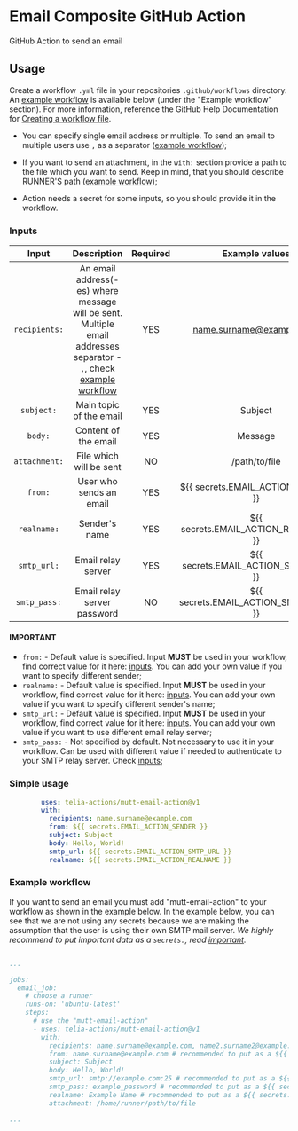 # Email Composite GitHub Action
GitHub Action to send an email


## Usage

Create a workflow `.yml` file in your repositories `.github/workflows` directory. An [example workflow](#example-workflow) is available below (under the "Example workflow" section). For more information, reference the GitHub Help Documentation for [Creating a workflow file](https://help.github.com/en/articles/configuring-a-workflow#creating-a-workflow-file).



* You can specify single email address or multiple. To send an email to multiple users use ` , ` as a separator ([example workflow](#example-workflow));

* If you want to send an attachment, in the `with:` section provide a path to the file which you want to send. Keep in mind, that you should describe RUNNER'S path ([example workflow](#example-workflow));

* Action needs a secret for some inputs, so you should provide it in the workflow.



### Inputs

| Input | Description | Required | Example values |
| :---: | :---: | :---: | :---: |
| `recipients:` | An email address(-es) where  message will be sent. Multiple email addresses separator - ` , `, check [example workflow](#example-workflow)| YES | name.surname@example.com |
| `subject:` | Main topic of the email | YES | Subject |
| `body:` | Content of the email | YES | Message |
| `attachment:` | File which will be sent | NO | /path/to/file |
| `from:` | User who sends an email | YES | ${{ secrets.EMAIL_ACTION_SENDER }} |
| `realname:` | Sender's name | YES | ${{ secrets.EMAIL_ACTION_REALNAME }} |
| `smtp_url:` | Email relay server | YES | ${{ secrets.EMAIL_ACTION_SMTP_URL }} |
| `smtp_pass:` | Email relay server password| NO | ${{ secrets.EMAIL_ACTION_SMTP_PASS }} |


#### IMPORTANT

* `from:` - Default value is specified. Input **MUST** be used in your workflow, find correct value for it here: [inputs](#inputs). You can add your own value if you want to specify different sender;
* `realname:` - Default value is specified. Input **MUST** be used in your workflow, find correct value for it here: [inputs](#inputs). You can add your own value if you want to specify different sender's name;
* `smtp_url:` - Default value is specified. Input **MUST** be used in your workflow, find correct value for it here: [inputs](#inputs). You can add your own value if you want to use different email relay server;
* `smtp_pass:` - Not specified by default. Not necessary to use it in your workflow. Can be used with different value if needed to authenticate to your SMTP relay server. Check [inputs](#inputs);


### Simple usage

```yaml
        uses: telia-actions/mutt-email-action@v1
        with:
          recipients: name.surname@example.com
          from: ${{ secrets.EMAIL_ACTION_SENDER }}
          subject: Subject
          body: Hello, World!
          smtp_url: ${{ secrets.EMAIL_ACTION_SMTP_URL }}
          realname: ${{ secrets.EMAIL_ACTION_REALNAME }}
```

### Example workflow

If you want to send an email you must add "mutt-email-action" to your workflow as shown in the example below. 
In the example below, you can see that we are not using any secrets because we are making the assumption that the user is using their own SMTP mail server. *We highly recommend to put important data as a `secrets.`, read [important](#important).*

```yaml

...

jobs:
  email_job:
    # choose a runner
    runs-on: 'ubuntu-latest'      
    steps:
      # use the "mutt-email-action"
      - uses: telia-actions/mutt-email-action@v1
        with:
          recipients: name.surname@example.com, name2.surname2@example.com, ...
          from: name.surname@example.com # recommended to put as a ${{ secrets.<name_of_you_secret_1> }}
          subject: Subject
          body: Hello, World!
          smtp_url: smtp://example.com:25 # recommended to put as a ${{ secrets.<name_of_you_secret_2> }}
          smtp_pass: example_password # recommended to put as a ${{ secrets.<name_of_you_secret_3> }}
          realname: Example Name # recommended to put as a ${{ secrets.<name_of_you_secret_4> }}
          attachment: /home/runner/path/to/file

...

```




